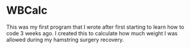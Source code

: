 # WBCalc
This was my first program that I wrote after first starting to learn how to code 3 weeks ago.  I created this to calculate how much weight I was allowed during my hamstring surgery recovery.
